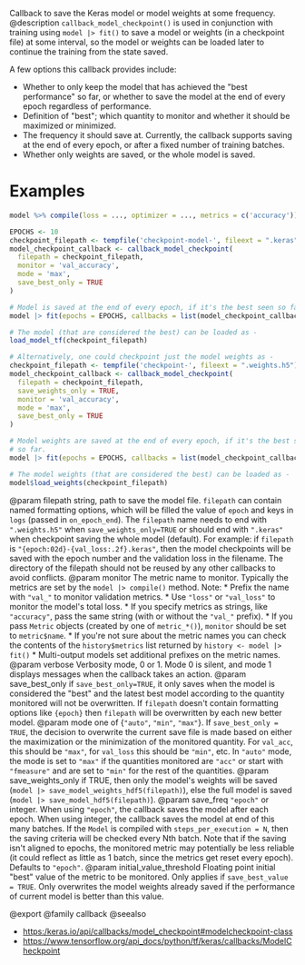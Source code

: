Callback to save the Keras model or model weights at some frequency.
 @description
`callback_model_checkpoint()` is used in conjunction with training using
`model |> fit()` to save a model or weights (in a checkpoint file) at some
interval, so the model or weights can be loaded later to continue the
training from the state saved.

A few options this callback provides include:

- Whether to only keep the model that has achieved the "best performance" so
  far, or whether to save the model at the end of every epoch regardless of
  performance.
- Definition of "best"; which quantity to monitor and whether it should be
  maximized or minimized.
- The frequency it should save at. Currently, the callback supports saving
  at the end of every epoch, or after a fixed number of training batches.
- Whether only weights are saved, or the whole model is saved.

# Examples

```r
model %>% compile(loss = ..., optimizer = ..., metrics = c('accuracy'))

EPOCHS <- 10
checkpoint_filepath <- tempfile('checkpoint-model-', fileext = ".keras")
model_checkpoint_callback <- callback_model_checkpoint(
  filepath = checkpoint_filepath,
  monitor = 'val_accuracy',
  mode = 'max',
  save_best_only = TRUE
)

# Model is saved at the end of every epoch, if it's the best seen so far.
model |> fit(epochs = EPOCHS, callbacks = list(model_checkpoint_callback))

# The model (that are considered the best) can be loaded as -
load_model_tf(checkpoint_filepath)

# Alternatively, one could checkpoint just the model weights as -
checkpoint_filepath <- tempfile('checkpoint-', fileext = ".weights.h5")
model_checkpoint_callback <- callback_model_checkpoint(
  filepath = checkpoint_filepath,
  save_weights_only = TRUE,
  monitor = 'val_accuracy',
  mode = 'max',
  save_best_only = TRUE
)

# Model weights are saved at the end of every epoch, if it's the best seen
# so far.
model |> fit(epochs = EPOCHS, callbacks = list(model_checkpoint_callback))

# The model weights (that are considered the best) can be loaded as -
model$load_weights(checkpoint_filepath)
```

@param filepath string, path to save the model file.
    `filepath` can contain named formatting options,
    which will be filled the value of `epoch` and keys in `logs`
    (passed in `on_epoch_end`).
    The `filepath` name needs to end with `".weights.h5"` when
    `save_weights_only=TRUE` or should end with `".keras"` when
    checkpoint saving the whole model (default).
    For example:
    if `filepath` is `"{epoch:02d}-{val_loss:.2f}.keras"`, then the
    model checkpoints will be saved with the epoch number and the
    validation loss in the filename. The directory of the filepath
    should not be reused by any other callbacks to avoid conflicts.
@param monitor The metric name to monitor. Typically the metrics are set by
    the `model |> compile()` method. Note:
    * Prefix the name with `"val_"` to monitor validation metrics.
    * Use `"loss"` or `"val_loss"` to monitor the model's total loss.
    * If you specify metrics as strings, like `"accuracy"`, pass the
        same string (with or without the `"val_"` prefix).
    * If you pass `Metric` objects (created by one of `metric_*()`), `monitor` should be set to
        `metric$name`.
    * If you're not sure about the metric names you can check the
        contents of the `history$metrics` list returned by
        `history <- model |> fit()`
    * Multi-output models set additional prefixes on the metric names.
@param verbose Verbosity mode, 0 or 1. Mode 0 is silent, and mode 1
    displays messages when the callback takes an action.
@param save_best_only if `save_best_only=TRUE`, it only saves when the model
    is considered the "best" and the latest best model according to the
    quantity monitored will not be overwritten. If `filepath` doesn't
    contain formatting options like `{epoch}` then `filepath` will be
    overwritten by each new better model.
@param mode one of {`"auto"`, `"min"`, `"max"`}. If `save_best_only = TRUE`, the
    decision to overwrite the current save file is made based on either
    the maximization or the minimization of the monitored quantity.
    For `val_acc`, this should be `"max"`, for `val_loss` this should be
    `"min"`, etc. In `"auto"` mode, the mode is set to `"max"` if the
    quantities monitored are `"acc"` or start with `"fmeasure"` and are
    set to `"min"` for the rest of the quantities.
@param save_weights_only if TRUE, then only the model's weights will be saved
    (`model |> save_model_weights_hdf5(filepath)`), else the full model is saved
    (`model |> save_model_hdf5(filepath)`).
@param save_freq `"epoch"` or integer. When using `"epoch"`, the callback
    saves the model after each epoch. When using integer, the callback
    saves the model at end of this many batches. If the `Model` is
    compiled with `steps_per_execution = N`, then the saving criteria will
    be checked every Nth batch. Note that if the saving isn't aligned to
    epochs, the monitored metric may potentially be less reliable (it
    could reflect as little as 1 batch, since the metrics get reset
    every epoch). Defaults to `"epoch"`.
@param initial_value_threshold Floating point initial "best" value of the
    metric to be monitored. Only applies if `save_best_value = TRUE`. Only
    overwrites the model weights already saved if the performance of
    current model is better than this value.

@export
@family callback
@seealso
+ <https:/keras.io/api/callbacks/model_checkpoint#modelcheckpoint-class>
+ <https://www.tensorflow.org/api_docs/python/tf/keras/callbacks/ModelCheckpoint>
